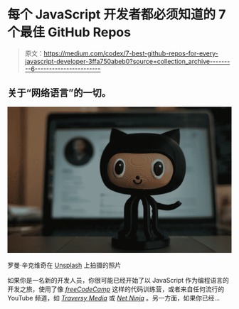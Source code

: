 # 每个 JavaScript 开发者都必须知道的 7 个最佳 GitHub Repos

> 原文：<https://medium.com/codex/7-best-github-repos-for-every-javascript-developer-3ffa750abeb0?source=collection_archive---------6----------------------->

## 关于“网络语言”的一切。

![](img/985e0d7fa62381b55020a07e5aa5615d.png)

罗曼·辛克维奇在 [Unsplash](https://unsplash.com/s/photos/github?utm_source=unsplash&utm_medium=referral&utm_content=creditCopyText) 上拍摄的照片

如果你是一名新的开发人员，你很可能已经开始了以 JavaScript 作为编程语言的开发之旅，使用了像 [*freeCodeCamp*](https://www.freecodecamp.org/) 这样的代码训练营，或者来自任何流行的 YouTube 频道，如 [*Traversy Media*](https://www.youtube.com/channel/UC29ju8bIPH5as8OGnQzwJyA) 或 [*Net Ninja*](https://www.youtube.com/channel/UCW5YeuERMmlnqo4oq8vwUpg) 。另一方面，如果你已经…
